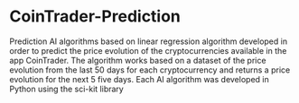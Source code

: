 # CoinTrader-Prediction
Prediction AI algorithms based on linear regression algorithm developed in order to predict the price evolution of the cryptocurrencies available in the app CoinTrader. The algorithm works based on a dataset of the price evolution from the last 50 days for each cryptocurrency and returns a price evolution for the next 5 five days. Each AI algorithm was developed in Python using the sci-kit library
